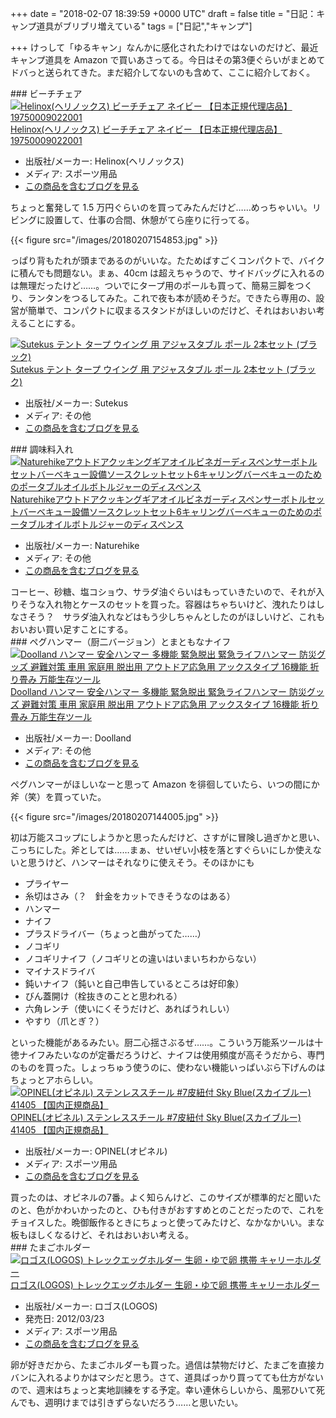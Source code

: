 
+++
date = "2018-02-07 18:39:59 +0000 UTC"
draft = false
title = "日記：キャンプ道具がブリブリ増えている"
tags = ["日記","キャンプ"]

+++
けっして「ゆるキャン」なんかに感化されたわけではないのだけど、最近キャンプ道具を Amazon で買いあさってる。今日はその第3便ぐらいがまとめてドバっと送られてきた。まだ紹介してないのも含めて、ここに紹介しておく。

<div class="section">
    ### ビーチチェア
    <div class="hatena-asin-detail"><a href="http://www.amazon.co.jp/exec/obidos/ASIN/B01CDXEJPI/bestylesnet-22/"><img src="https://images-fe.ssl-images-amazon.com/images/I/41Bs7RLn3aL._SL160_.jpg" class="hatena-asin-detail-image" alt="Helinox(ヘリノックス) ビーチチェア ネイビー 【日本正規代理店品】 19750009022001" title="Helinox(ヘリノックス) ビーチチェア ネイビー 【日本正規代理店品】 19750009022001"/></a><div class="hatena-asin-detail-info"><a href="http://www.amazon.co.jp/exec/obidos/ASIN/B01CDXEJPI/bestylesnet-22/">Helinox(ヘリノックス) ビーチチェア ネイビー 【日本正規代理店品】 19750009022001</a><ul><li><span class="hatena-asin-detail-label">出版社/メーカー:</span> Helinox(ヘリノックス)</li><li><span class="hatena-asin-detail-label">メディア:</span> スポーツ用品</li><li><a href="http://d.hatena.ne.jp/asin/B01CDXEJPI/bestylesnet-22" target="_blank">この商品を含むブログを見る</a></li></ul></div><div class="hatena-asin-detail-foot"></div></div>ちょっと奮発して 1.5 万円ぐらいのを買ってみたんだけど……めっちゃいい。リビングに設置して、仕事の合間、休憩がてら座りに行ってる。

{{< figure src="/images/20180207154853.jpg"  >}}

っぱり背もたれが頭まであるのがいいな。たためばすごくコンパクトで、バイクに積んでも問題ない。まぁ、40cm は超えちゃうので、サイドバッグに入れるのは無理だったけど……。ついでにタープ用のポールも買って、簡易三脚をつくり、ランタンをつるしてみた。これで夜も本が読めそうだ。できたら専用の、設営が簡単で、コンパクトに収まるスタンドがほしいのだけど、それはおいおい考えることにする。<div class="hatena-asin-detail"><a href="http://www.amazon.co.jp/exec/obidos/ASIN/B074VX81NF/bestylesnet-22/"><img src="https://images-fe.ssl-images-amazon.com/images/I/41WZNCr-KaL._SL160_.jpg" class="hatena-asin-detail-image" alt="Sutekus テント タープ ウイング 用 アジャスタブル ポール 2本セット (ブラック)" title="Sutekus テント タープ ウイング 用 アジャスタブル ポール 2本セット (ブラック)"/></a><div class="hatena-asin-detail-info"><a href="http://www.amazon.co.jp/exec/obidos/ASIN/B074VX81NF/bestylesnet-22/">Sutekus テント タープ ウイング 用 アジャスタブル ポール 2本セット (ブラック)</a><ul><li><span class="hatena-asin-detail-label">出版社/メーカー:</span> Sutekus</li><li><span class="hatena-asin-detail-label">メディア:</span> その他</li><li><a href="http://d.hatena.ne.jp/asin/B074VX81NF/bestylesnet-22" target="_blank">この商品を含むブログを見る</a></li></ul></div><div class="hatena-asin-detail-foot"></div></div>

</div>
<div class="section">
    ### 調味料入れ
    <div class="hatena-asin-detail"><a href="http://www.amazon.co.jp/exec/obidos/ASIN/B073PQ7WMT/bestylesnet-22/"><img src="https://images-fe.ssl-images-amazon.com/images/I/41rv3Udj6FL._SL160_.jpg" class="hatena-asin-detail-image" alt="Naturehikeアウトドアクッキングギアオイルビネガーディスペンサーボトルセットバーベキュー設備ソースクレットセット6キャリングバーベキューのためのポータブルオイルボトルジャーのディスペンス" title="Naturehikeアウトドアクッキングギアオイルビネガーディスペンサーボトルセットバーベキュー設備ソースクレットセット6キャリングバーベキューのためのポータブルオイルボトルジャーのディスペンス"/></a><div class="hatena-asin-detail-info"><a href="http://www.amazon.co.jp/exec/obidos/ASIN/B073PQ7WMT/bestylesnet-22/">Naturehikeアウトドアクッキングギアオイルビネガーディスペンサーボトルセットバーベキュー設備ソースクレットセット6キャリングバーベキューのためのポータブルオイルボトルジャーのディスペンス</a><ul><li><span class="hatena-asin-detail-label">出版社/メーカー:</span> Naturehike</li><li><span class="hatena-asin-detail-label">メディア:</span> その他</li><li><a href="http://d.hatena.ne.jp/asin/B073PQ7WMT/bestylesnet-22" target="_blank">この商品を含むブログを見る</a></li></ul></div><div class="hatena-asin-detail-foot"></div></div>コーヒー、砂糖、塩コショウ、サラダ油ぐらいはもっていきたいので、それが入りそうな入れ物とケースのセットを買った。容器はちゃちいけど、洩れたりはしなさそう？　サラダ油入れなどはもう少しちゃんとしたのがほしいけど、これもおいおい買い足すことにする。

</div>
<div class="section">
    ### ペグハンマー（厨二バージョン）とまともなナイフ
    <div class="hatena-asin-detail"><a href="http://www.amazon.co.jp/exec/obidos/ASIN/B071W2RZYB/bestylesnet-22/"><img src="https://images-fe.ssl-images-amazon.com/images/I/518ToSOVPeL._SL160_.jpg" class="hatena-asin-detail-image" alt="Doolland ハンマー 安全ハンマー 多機能 緊急脱出 緊急ライフハンマー 防災グッズ 避難対策 車用 家庭用 脱出用 アウトドア応急用 アックスタイプ 16機能 折り畳み 万能生存ツール" title="Doolland ハンマー 安全ハンマー 多機能 緊急脱出 緊急ライフハンマー 防災グッズ 避難対策 車用 家庭用 脱出用 アウトドア応急用 アックスタイプ 16機能 折り畳み 万能生存ツール"/></a><div class="hatena-asin-detail-info"><a href="http://www.amazon.co.jp/exec/obidos/ASIN/B071W2RZYB/bestylesnet-22/">Doolland ハンマー 安全ハンマー 多機能 緊急脱出 緊急ライフハンマー 防災グッズ 避難対策 車用 家庭用 脱出用 アウトドア応急用 アックスタイプ 16機能 折り畳み 万能生存ツール</a><ul><li><span class="hatena-asin-detail-label">出版社/メーカー:</span> Doolland</li><li><span class="hatena-asin-detail-label">メディア:</span> その他</li><li><a href="http://d.hatena.ne.jp/asin/B071W2RZYB/bestylesnet-22" target="_blank">この商品を含むブログを見る</a></li></ul></div><div class="hatena-asin-detail-foot"></div></div>ペグハンマーがほしいなーと思って Amazon を徘徊していたら、いつの間にか斧（笑）を買っていた。

{{< figure src="/images/20180207144005.jpg"  >}}

初は万能スコップにしようかと思ったんだけど、さすがに冒険し過ぎかと思い、こっちにした。斧としては……まぁ、せいぜい小枝を落とすぐらいにしか使えないと思うけど、ハンマーはそれなりに使えそう。そのほかにも

<ul>
<li>プライヤー</li>
<li>糸切はさみ（？　針金をカットできそうなのはある）</li>
<li>ハンマー</li>
<li>ナイフ </li>
<li>プラスドライバー（ちょっと曲がってた……）</li>
<li>ノコギリ</li>
<li>ノコギリナイフ（ノコギリとの違いはいまいちわからない）</li>
<li>マイナスドライバ</li>
<li>鈍いナイフ（鈍いと自己申告しているところは好印象）</li>
<li>びん蓋開け（栓抜きのことと思われる）</li>
<li>六角レンチ（使いにくそうだけど、あればうれしい）</li>
<li>やすり（爪とぎ？）</li>
</ul>といった機能があるみたい。厨二心揺さぶるぜ……。こういう万能系ツールは十徳ナイフみたいなのが定番だろうけど、ナイフは使用頻度が高そうだから、専門のものを買った。しょっちゅう使うのに、使わない機能いっぱいぶら下げんのはちょっとアホらしい。<div class="hatena-asin-detail"><a href="http://www.amazon.co.jp/exec/obidos/ASIN/B003BG6SQ0/bestylesnet-22/"><img src="https://images-fe.ssl-images-amazon.com/images/I/41WAPKndrXL._SL160_.jpg" class="hatena-asin-detail-image" alt="OPINEL(オピネル) ステンレススチール #7皮紐付 Sky Blue(スカイブルー) 41405 【国内正規商品】" title="OPINEL(オピネル) ステンレススチール #7皮紐付 Sky Blue(スカイブルー) 41405 【国内正規商品】"/></a><div class="hatena-asin-detail-info"><a href="http://www.amazon.co.jp/exec/obidos/ASIN/B003BG6SQ0/bestylesnet-22/">OPINEL(オピネル) ステンレススチール #7皮紐付 Sky Blue(スカイブルー) 41405 【国内正規商品】</a><ul><li><span class="hatena-asin-detail-label">出版社/メーカー:</span> OPINEL(オピネル)</li><li><span class="hatena-asin-detail-label">メディア:</span> スポーツ用品</li><li><a href="http://d.hatena.ne.jp/asin/B003BG6SQ0/bestylesnet-22" target="_blank">この商品を含むブログを見る</a></li></ul></div><div class="hatena-asin-detail-foot"></div></div>買ったのは、オピネルの7番。よく知らんけど、このサイズが標準的だと聞いたのと、色がかわいかったのと、ひも付きがおすすめとのことだったので、これをチョイスした。晩御飯作るときにちょっと使ってみたけど、なかなかいい。まな板もほしくなるけど、それはおいおい考える。

</div>
<div class="section">
    ### たまごホルダー
    <div class="hatena-asin-detail"><a href="http://www.amazon.co.jp/exec/obidos/ASIN/B0078S6XXA/bestylesnet-22/"><img src="https://images-fe.ssl-images-amazon.com/images/I/4169c1cZigL._SL160_.jpg" class="hatena-asin-detail-image" alt="ロゴス(LOGOS) トレックエッグホルダー 生卵・ゆで卵 携帯 キャリーホルダー" title="ロゴス(LOGOS) トレックエッグホルダー 生卵・ゆで卵 携帯 キャリーホルダー"/></a><div class="hatena-asin-detail-info"><a href="http://www.amazon.co.jp/exec/obidos/ASIN/B0078S6XXA/bestylesnet-22/">ロゴス(LOGOS) トレックエッグホルダー 生卵・ゆで卵 携帯 キャリーホルダー</a><ul><li><span class="hatena-asin-detail-label">出版社/メーカー:</span> ロゴス(LOGOS)</li><li><span class="hatena-asin-detail-label">発売日:</span> 2012/03/23</li><li><span class="hatena-asin-detail-label">メディア:</span> スポーツ用品</li><li><a href="http://d.hatena.ne.jp/asin/B0078S6XXA/bestylesnet-22" target="_blank">この商品を含むブログを見る</a></li></ul></div><div class="hatena-asin-detail-foot"></div></div>卵が好きだから、たまごホルダーも買った。過信は禁物だけど、たまごを直接カバンに入れるよりかはマシだと思う。さて、道具ばっかり買ってても仕方がないので、週末はちょっと実地訓練をする予定。幸い連休らしいから、風邪ひいて死んでも、週明けまでは引きずらないだろう……と思いたい。

</div>

